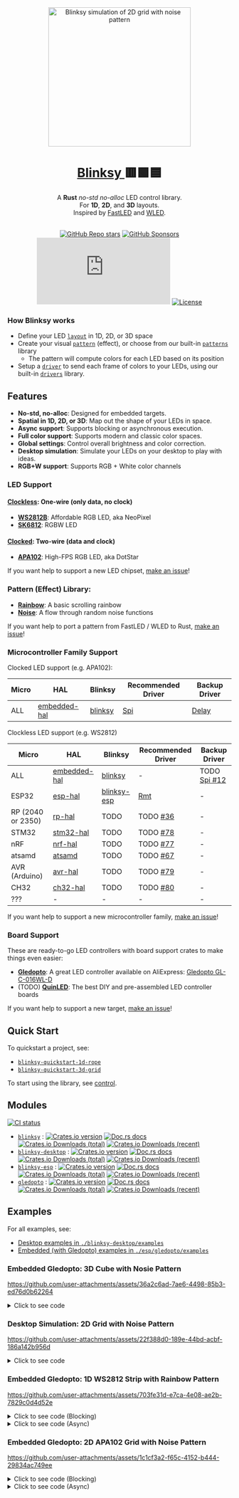 <div align="center">
  <img
    src="https://i.imgur.com/0FQeTbC.gif"
    alt="Blinksy simulation of 2D grid with noise pattern"
    width="320px"
    height="313px"
  />
</div>

<h1 align="center">
  <a href="https://github.com/ahdinosaur/blinksy">
    Blinksy
  </a>
  🟥🟩🟦
</h1>

<div align="center">
  A <strong>Rust</strong> <em>no-std</em> <em>no-alloc</em> LED control library.
</div>

<div align="center">
  For <strong>1D</strong>, <strong>2D</strong>, and <strong>3D</strong> layouts.
</div>

<div align="center">
  Inspired by
  <a href="https://fastled.io/">FastLED</a>
  and
  <a href="https://kno.wled.ge/">WLED</a>.
</div>

<br />

<div align="center">

[![GitHub Repo stars](https://img.shields.io/github/stars/ahdinosaur/blinksy?style=flat-square)](https://github.com/ahdinosaur/blinksy)
[![GitHub Sponsors](https://img.shields.io/github/sponsors/ahdinosaur?style=flat-square)](https://github.com/sponsors/ahdinosaur)
[![Chat](https://img.shields.io/matrix/blinksy:matrix.org?style=flat-square&label=chat)](https://matrix.to/#/#blinksy:matrix.org)
[![License](https://img.shields.io/github/license/ahdinosaur/blinksy?style=flat-square)](#license)

</div>

### How Blinksy works

- Define your LED [`layout`][layout] in 1D, 2D, or 3D space
- Create your visual [`pattern`][pattern] (effect), or choose from our built-in [`patterns`][patterns] library
  - The pattern will compute colors for each LED based on its position
- Setup a [`driver`][driver] to send each frame of colors to your LEDs, using our built-in [`drivers`][drivers] library.

[layout]: https://docs.rs/blinksy/0.10/blinksy/layout/index.html
[pattern]: https://docs.rs/blinksy/0.10/blinksy/pattern/index.html
[patterns]: https://docs.rs/blinksy/0.10/blinksy/patterns/index.html
[driver]: https://docs.rs/blinksy/0.10/blinksy/driver/index.html
[drivers]: https://docs.rs/blinksy/0.10/blinksy/drivers/index.html

## Features

- **No-std, no-alloc**: Designed for embedded targets.
- **Spatial in 1D, 2D, or 3D**: Map out the shape of your LEDs in space.
- **Async support**: Supports blocking or asynchronous execution.
- **Full color support**: Supports modern and classic color spaces.
- **Global settings**: Control overall brightness and color correction.
- **Desktop simulation**: Simulate your LEDs on your desktop to play with ideas.
- **RGB+W support**: Supports RGB + White color channels

### LED Support

#### [Clockless][clockless]: One-wire (only data, no clock)

- **[WS2812B][ws2812]**: Affordable RGB LED, aka NeoPixel
- **[SK6812][sk6812]**: RGBW LED

[clockless]: https://docs.rs/blinksy/0.10/blinksy/driver/clockless/index.html
[ws2812]: https://docs.rs/blinksy/0.10/blinksy/drivers/ws2812/index.html
[sk6812]: https://docs.rs/blinksy/latest/blinksy/drivers/sk6812/index.html

#### [Clocked][clocked]: Two-wire (data and clock)

- **[APA102][apa102]**: High-FPS RGB LED, aka DotStar

If you want help to support a new LED chipset, [make an issue](https://github.com/ahdinosaur/blinksy/issues)!

[clocked]: https://docs.rs/blinksy/0.10/blinksy/driver/clocked/index.html
[apa102]: https://docs.rs/blinksy/0.10/blinksy/drivers/apa102/index.html

### Pattern (Effect) Library:

- **[Rainbow][rainbow]**: A basic scrolling rainbow
- **[Noise][noise]**: A flow through random noise functions

If you want help to port a pattern from FastLED / WLED to Rust, [make an issue](https://github.com/ahdinosaur/blinksy/issues)!

[rainbow]: https://docs.rs/blinksy/0.10/blinksy/patterns/rainbow/index.html
[noise]: https://docs.rs/blinksy/0.10/blinksy/patterns/noise/index.html

### Microcontroller Family Support

Clocked LED support (e.g. APA102):

|Micro|HAL|Blinksy|Recommended Driver|Backup Driver|
|---|---|---|---|---|
|ALL|[embedded-hal]|[blinksy]|[Spi][clocked-spi]|[Delay][clocked-delay]|

[clocked-spi]: https://docs.rs/blinksy/0.10.0/blinksy/driver/clocked/struct.ClockedSpiDriver.html
[clocked-delay]:https://docs.rs/blinksy/0.10.0/blinksy/driver/clocked/struct.ClockedDelayDriver.html

Clockless LED support (e.g. WS2812)

|Micro|HAL|Blinksy|Recommended Driver|Backup Driver|
|---|---|---|---|---|
|ALL|[embedded-hal]|[blinksy]|-|TODO [Spi #12][clockless-spi]|
|ESP32|[esp-hal]|[blinksy-esp]|[Rmt][rmt]|-|
|RP (2040 or 2350)|[rp-hal]|TODO|TODO [#36][rp-issue]|-|
|STM32|[stm32-hal]|TODO|TODO [#78][stm32-issue]|-|
|nRF|[nrf-hal]|TODO|TODO [#77][nrf-issue]|-|
|atsamd|[atsamd]|TODO|TODO [#67][atsamd-issue]|-|
|AVR (Arduino)|[avr-hal]|TODO|TODO [#79][avr-issue]|-|
|CH32|[ch32-hal]|TODO|TODO [#80][ch32-issue]|-|
|???|-|-|-|-|

If you want help to support a new microcontroller family, [make an issue](https://github.com/ahdinosaur/blinksy/issues)!

[embedded-hal]: https://docs.rs/embedded-hal/latest/embedded_hal/
[blinksy]: https://docs.rs/blinksy/0.10/blinksy/
[clockless-spi]: https://github.com/ahdinosaur/blinksy/issues/12
[esp-hal]: https://docs.espressif.com/projects/rust/esp-hal/latest/
[blinksy-esp]: https://docs.rs/blinksy-esp/0.10/blinksy-esp/
[rmt]: https://docs.espressif.com/projects/rust/esp-hal/latest/
[rp-hal]: https://github.com/rp-rs/rp-hal/
[rp-issue]: https://github.com/ahdinosaur/blinksy/issues/36
[stm32-hal]: https://github.com/David-OConnor/stm32-hal
[stm32-issue]: https://github.com/ahdinosaur/blinksy/issues/78
[nrf-hal]: https://github.com/nrf-rs/nrf-hal
[nrf-issue]: https://github.com/ahdinosaur/blinksy/issues/77
[atsamd]: https://github.com/atsamd-rs/atsamd
[atsamd-issue]: https://github.com/ahdinosaur/blinksy/issues/67
[avr-hal]: https://github.com/Rahix/avr-hal
[avr-issue]: https://github.com/ahdinosaur/blinksy/issues/79
[ch32-hal]: https://github.com/ch32-rs/ch32-hal
[ch32-issue]: https://github.com/ahdinosaur/blinksy/issues/80

### Board Support

These are ready-to-go LED controllers with board support crates to make things even easier:

- **[Gledopto][gledopto]**: A great LED controller available on AliExpress: [Gledopto GL-C-016WL-D](https://www.aliexpress.com/item/1005008707989546.html)
- (TODO) [**QuinLED**](https://quinled.info/): The best DIY and pre-assembled LED controller boards

If you want help to support a new target, [make an issue](https://github.com/ahdinosaur/blinksy/issues)!

[gledopto]: https://docs.rs/gledopto/0.10/gledopto

## Quick Start

To quickstart a project, see:

- [`blinksy-quickstart-1d-rope`][blinksy-quickstart-1d-rope]
- [`blinksy-quickstart-3d-grid`][blinksy-quickstart-3d-grid]

To start using the library, see [control][control].

[blinksy-quickstart-1d-rope]: https://github.com/ahdinosaur/blinksy-quickstart-1d-rope
[blinksy-quickstart-3d-grid]: https://github.com/ahdinosaur/blinksy-quickstart-3d-grid
[control]: https://docs.rs/blinksy/0.10/blinksy/control/index.html

## Modules

[![CI status](https://img.shields.io/github/actions/workflow/status/ahdinosaur/blinksy/ci.yml?branch=main&style=flat-square)](https://github.com/ahdinosaur/blinksy/actions/workflows/ci.yml?query=branch%3Amain)

- [`blinksy`](./blinksy) : [![Crates.io version](https://img.shields.io/crates/v/blinksy.svg?style=flat-square)](https://crates.io/crates/blinksy) [![Doc.rs docs](https://img.shields.io/badge/docs-latest-blue.svg?style=flat-square)](https://docs.rs/blinksy) [![Crates.io Downloads (total)](https://img.shields.io/crates/d/blinksy?style=flat-square&label=total%20downloads)](https://crates.io/crates/blinksy) [![Crates.io Downloads (recent)](https://img.shields.io/crates/dr/blinksy?style=flat-square)](https://crates.io/crates/blinksy)
- [`blinksy-desktop`](./blinksy-desktop) : [![Crates.io version](https://img.shields.io/crates/v/blinksy-desktop.svg?style=flat-square)](https://crates.io/crates/blinksy-desktop) [![Doc.rs docs](https://img.shields.io/badge/docs-latest-blue.svg?style=flat-square)](https://docs.rs/blinksy-desktop) [![Crates.io Downloads (total)](https://img.shields.io/crates/d/blinksy-desktop?style=flat-square&label=total%20downloads)](https://crates.io/crates/blinksy-desktop) [![Crates.io Downloads (recent)](https://img.shields.io/crates/dr/blinksy-desktop?style=flat-square)](https://crates.io/crates/blinksy-desktop)
- [`blinksy-esp`](./esp/blinksy-esp) : [![Crates.io version](https://img.shields.io/crates/v/blinksy-esp.svg?style=flat-square)](https://crates.io/crates/blinksy-esp) [![Doc.rs docs](https://img.shields.io/badge/docs-latest-blue.svg?style=flat-square)](https://docs.rs/blinksy-esp) [![Crates.io Downloads (total)](https://img.shields.io/crates/d/blinksy-esp?style=flat-square&label=total%20downloads)](https://crates.io/crates/blinksy-esp) [![Crates.io Downloads (recent)](https://img.shields.io/crates/dr/blinksy-esp?style=flat-square)](https://crates.io/crates/blinksy-esp)
- [`gledopto`](./esp/gledopto) : [![Crates.io version](https://img.shields.io/crates/v/gledopto.svg?style=flat-square)](https://crates.io/crates/gledopto) [![Doc.rs docs](https://img.shields.io/badge/docs-latest-blue.svg?style=flat-square)](https://docs.rs/gledopto) [![Crates.io Downloads (total)](https://img.shields.io/crates/d/gledopto?style=flat-square&label=total%20downloads)](https://crates.io/crates/gledopto) [![Crates.io Downloads (recent)](https://img.shields.io/crates/dr/gledopto?style=flat-square)](https://crates.io/crates/gledopto)

## Examples

For all examples, see:

- [Desktop examples in `./blinksy-desktop/examples`](./blinksy-desktop/examples)
- [Embedded (with Gledopto) examples in `./esp/gledopto/examples`](./esp/gledopto/examples)

### Embedded Gledopto: 3D Cube with Nosie Pattern

https://github.com/user-attachments/assets/36a2c6ad-7ae6-4498-85b3-ed76d0b62264

<details>
<summary>
    Click to see code
</summary>

```rust
#![no_std]
#![no_main]

use blinksy::{
    layout::{Layout3d, Shape3d, Vec3},
    layout3d,
    patterns::noise::{noise_fns, Noise3d, NoiseParams},
    ControlBuilder,
};
use gledopto::{board, bootloader, elapsed, main, ws2812};

bootloader!();

#[main]
fn main() -> ! {
    let p = board!();

    layout3d!(
        Layout,
        [
            // bottom face
            Shape3d::Grid {
                start: Vec3::new(1., -1., 1.),           // right bottom front
                horizontal_end: Vec3::new(-1., -1., 1.), // left bottom front
                vertical_end: Vec3::new(1., -1., -1.),   // right bottom back
                horizontal_pixel_count: 16,
                vertical_pixel_count: 16,
                serpentine: true,
            },
            // back face
            Shape3d::Grid {
                start: Vec3::new(-1., -1., -1.),         // left bottom back
                horizontal_end: Vec3::new(-1., 1., -1.), // left top back
                vertical_end: Vec3::new(1., -1., -1.),   // right bottom back
                horizontal_pixel_count: 16,
                vertical_pixel_count: 16,
                serpentine: true,
            },
            // right face
            Shape3d::Grid {
                start: Vec3::new(1., 1., -1.),         // right top back
                horizontal_end: Vec3::new(1., 1., 1.), // right top front
                vertical_end: Vec3::new(1., -1., -1.), // right bottom back
                horizontal_pixel_count: 16,
                vertical_pixel_count: 16,
                serpentine: true,
            },
            // front face
            Shape3d::Grid {
                start: Vec3::new(-1., -1., 1.),         // left bottom front
                horizontal_end: Vec3::new(1., -1., 1.), // right bottom front
                vertical_end: Vec3::new(-1., 1., 1.),   // left top front
                horizontal_pixel_count: 16,
                vertical_pixel_count: 16,
                serpentine: true,
            },
            // left face
            Shape3d::Grid {
                start: Vec3::new(-1., 1., -1.),           // left top back
                horizontal_end: Vec3::new(-1., -1., -1.), // left bottom back
                vertical_end: Vec3::new(-1., 1., 1.),     // left top front
                horizontal_pixel_count: 16,
                vertical_pixel_count: 16,
                serpentine: true,
            },
            // top face
            Shape3d::Grid {
                start: Vec3::new(1., 1., 1.),           // right top front
                horizontal_end: Vec3::new(1., 1., -1.), // right top back
                vertical_end: Vec3::new(-1., 1., 1.),   // left top front
                horizontal_pixel_count: 16,
                vertical_pixel_count: 16,
                serpentine: true,
            }
        ]
    );

    let mut control = ControlBuilder::new_3d()
        .with_layout::<Layout>()
        .with_pattern::<Noise3d<noise_fns::Perlin>>(NoiseParams {
            ..Default::default()
        })
        .with_driver(ws2812!(p, Layout::PIXEL_COUNT))
        .build();

    control.set_brightness(0.2);

    loop {
        let elapsed_in_ms = elapsed().as_millis();
        control.tick(elapsed_in_ms).unwrap();
    }
}
```

</details>

### Desktop Simulation: 2D Grid with Noise Pattern

https://github.com/user-attachments/assets/22f388d0-189e-44bd-acbf-186a142b956d

<details>
<summary>
    Click to see code
</summary>

```rust
use blinksy::{
    layout::{Shape2d, Vec2},
    layout2d,
    patterns::noise::{noise_fns, Noise2d, NoiseParams},
    ControlBuilder,
};
use blinksy_desktop::{
    driver::{Desktop, DesktopError},
    time::elapsed_in_ms,
};
use std::{thread::sleep, time::Duration};

layout2d!(
    PanelLayout,
    [Shape2d::Grid {
        start: Vec2::new(-1., -1.),
        horizontal_end: Vec2::new(1., -1.),
        vertical_end: Vec2::new(-1., 1.),
        horizontal_pixel_count: 16,
        vertical_pixel_count: 16,
        serpentine: true,
    }]
);

fn main() {
    Desktop::new_2d::<PanelLayout>().start(|driver| {
        let mut control = ControlBuilder::new_2d()
            .with_layout::<PanelLayout>()
            .with_pattern::<Noise2d<noise_fns::Perlin>>(NoiseParams {
                ..Default::default()
            })
            .with_driver(driver)
            .build();

        loop {
            if let Err(DesktopError::WindowClosed) = control.tick(elapsed_in_ms()) {
                break;
            }

            sleep(Duration::from_millis(16));
        }
    });
}
```

</details>

### Embedded Gledopto: 1D WS2812 Strip with Rainbow Pattern

https://github.com/user-attachments/assets/703fe31d-e7ca-4e08-ae2b-7829c0d4d52e

<details>
<summary>
    Click to see code (Blocking)
</summary>

```rust
#![no_std]
#![no_main]

use blinksy::{
    layout1d,
    patterns::rainbow::{Rainbow, RainbowParams},
    ControlBuilder,
};
use gledopto::{board, elapsed, main, ws2812};

#[main]
fn main() -> ! {
    let p = board!();

    layout1d!(Layout, 60 * 5);

    let mut control = ControlBuilder::new_1d()
        .with_layout::<Layout>()
        .with_pattern::<Rainbow>(RainbowParams::default())
        .with_driver(ws2812!(p, Layout::PIXEL_COUNT))
        .build();

    control.set_brightness(0.2);

    loop {
        let elapsed_in_ms = elapsed().as_millis();
        control.tick(elapsed_in_ms).unwrap();
    }
}
```

</details>

<details>
<summary>
    Click to see code (Async)
</summary>

```rust
#![no_std]
#![no_main]
#![feature(impl_trait_in_assoc_type)]

use blinksy::{
    layout1d,
    patterns::rainbow::{Rainbow, RainbowParams},
    ControlBuilder,
};
use embassy_executor::Spawner;
use gledopto::{board, elapsed, init_embassy, main_embassy, ws2812_async};

#[main_embassy]
async fn main(_spawner: Spawner) {
    let p = board!();

    init_embassy!(p);

    layout1d!(Layout, 60 * 5);

    let mut control = ControlBuilder::new_1d_async()
        .with_layout::<Layout>()
        .with_pattern::<Rainbow>(RainbowParams::default())
        .with_driver(ws2812_async!(p, Layout::PIXEL_COUNT))
        .build();

    control.set_brightness(0.2);

    loop {
        let elapsed_in_ms = elapsed().as_millis();
        control.tick(elapsed_in_ms).await.unwrap();
    }
}
```

</details>

### Embedded Gledopto: 2D APA102 Grid with Noise Pattern

https://github.com/user-attachments/assets/1c1cf3a2-f65c-4152-b444-29834ac749ee

<details>
<summary>
    Click to see code (Blocking)
</summary>

```rust
#![no_std]
#![no_main]

use blinksy::{
    layout::{Shape2d, Vec2},
    layout2d,
    patterns::noise::{noise_fns, Noise2d, NoiseParams},
    ControlBuilder,
};
use gledopto::{board, bootloader, elapsed, main, ws2812};

bootloader!();

#[main]
fn main() -> ! {
    let p = board!();

    layout2d!(
        Layout,
        [Shape2d::Grid {
            start: Vec2::new(-1., -1.),
            horizontal_end: Vec2::new(1., -1.),
            vertical_end: Vec2::new(-1., 1.),
            horizontal_pixel_count: 16,
            vertical_pixel_count: 16,
            serpentine: true,
        }]
    );
    let mut control = ControlBuilder::new_2d()
        .with_layout::<Layout>()
        .with_pattern::<Noise2d<noise_fns::Perlin>>(NoiseParams::default())
        .with_driver(apa102!(p))
        .build();

    control.set_brightness(0.2);

    loop {
        let elapsed_in_ms = elapsed().as_millis();
        control.tick(elapsed_in_ms).unwrap();
    }
}
```

</details>

<details>
<summary>
    Click to see code (Async)
</summary>

```rust
#![no_std]
#![no_main]
#![feature(impl_trait_in_assoc_type)]

use blinksy::{
    layout::{Shape2d, Vec2},
    layout2d,
    patterns::noise::{noise_fns, Noise2d, NoiseParams},
    ControlBuilder,
};
use embassy_executor::Spawner;
use gledopto::{apa102_async, board, bootloader, elapsed, main_embassy};

bootloader!();

#[main_embassy]
async fn main(_spawner: Spawner) {
    let p = board!();

    layout2d!(
        Layout,
        [Shape2d::Grid {
            start: Vec2::new(-1., -1.),
            horizontal_end: Vec2::new(1., -1.),
            vertical_end: Vec2::new(-1., 1.),
            horizontal_pixel_count: 16,
            vertical_pixel_count: 16,
            serpentine: true,
        }]
    );
    let mut control = ControlBuilder::new_2d_async()
        .with_layout::<Layout>()
        .with_pattern::<Noise2d<noise_fns::Perlin>>(NoiseParams::default())
        .with_driver(apa102_async!(p))
        .build();

    control.set_brightness(0.2);

    loop {
        let elapsed_in_ms = elapsed().as_millis();
        control.tick(elapsed_in_ms).await.unwrap();
    }
}
```

## Contributing

Contributions are welcome! Please see [CONTRIBUTING.md](CONTRIBUTING.md) for details.

If you want to help, the best thing to do is use Blinksy for your own LED project, and share about your adventures.

## License

Blinksy is licensed under the [**European Union Public License (EUPL)**](./LICENSE).

You are free to use, modify, and share Blinksy freely. Whether for personal projects, art installations, or commercial products.

Only once you start distributing something based on changes to Blinksy, you must share any improvements back with the community by releasing your source code.

Unlike more viral copyleft licenses, you will not be required to release the source code for your entire project, only changes to Blinksy.
